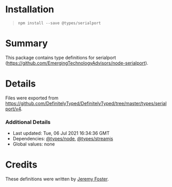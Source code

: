 # Installation
> `npm install --save @types/serialport`

# Summary
This package contains type definitions for serialport (https://github.com/EmergingTechnologyAdvisors/node-serialport).

# Details
Files were exported from https://github.com/DefinitelyTyped/DefinitelyTyped/tree/master/types/serialport/v4.

### Additional Details
 * Last updated: Tue, 06 Jul 2021 16:34:36 GMT
 * Dependencies: [@types/node](https://npmjs.com/package/@types/node), [@types/streamjs](https://npmjs.com/package/@types/streamjs)
 * Global values: none

# Credits
These definitions were written by [Jeremy Foster](https://github.com/codefoster).
